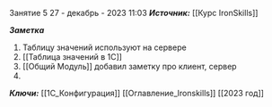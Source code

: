 
Занятие 5
 27 - декабрь - 2023  11:03 
***Источник:***  [[Курс IronSkills]] 

***Заметка*** 
1. Таблицу значений используют на сервере
2. [[Таблица значений в 1С]]
3. [[Общий Модуль]] добавил заметку про клиент, сервер
4. 

***Ключи:*** [[1С_Конфигурация]] [[Оглавление_Ironskills]] [[2023 год]]